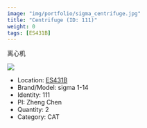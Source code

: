 ```yaml
---
image: "img/portfolio/sigma_centrifuge.jpg"
title: "Centrifuge (ID: 111)"
weight: 0
tags: [ES431B]
---
```


离心机

<!--more-->

![](../../img/portfolio/sigma_centrifuge.jpg)

- Location: [ES431B](../../tags/es431b)
- Brand/Model: sigma 1-14
- Identity: 111
- PI: Zheng Chen
- Quantity: 2
- Category: CAT






